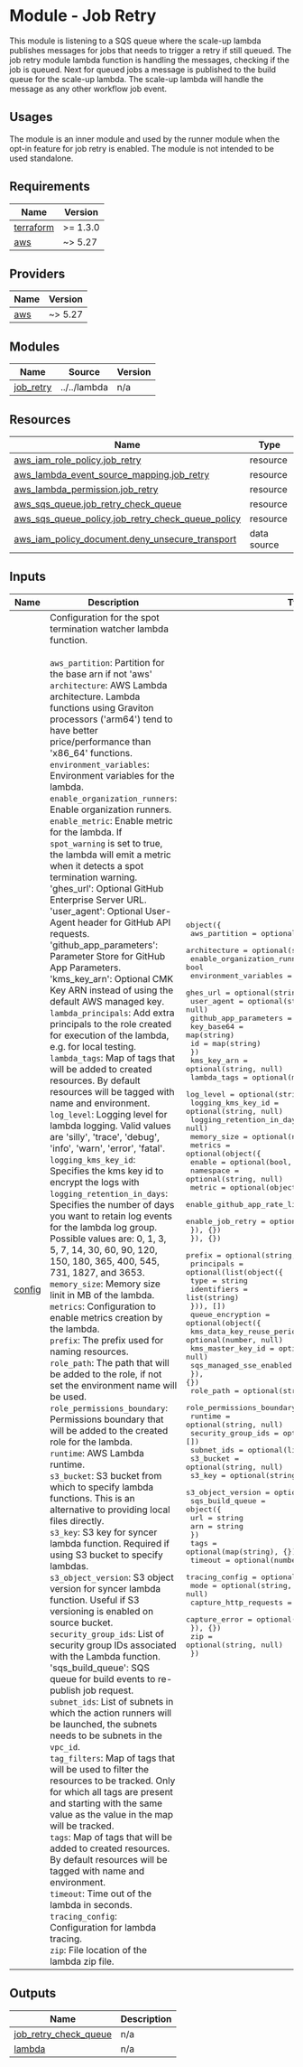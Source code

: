 # Module - Job Retry

This module is listening to a SQS queue where the scale-up lambda publishes messages for jobs that needs to trigger a retry if still queued. The job retry module lambda function is handling the messages, checking if the job is queued. Next for queued jobs a message is published to the build queue for the scale-up lambda. The scale-up lambda will handle the message as any other workflow job event.

## Usages

The module is an inner module and used by the runner module when the opt-in feature for job retry is enabled. The module is not intended to be used standalone.


<!-- BEGIN_TF_DOCS -->
## Requirements

| Name | Version |
|------|---------|
| <a name="requirement_terraform"></a> [terraform](#requirement\_terraform) | >= 1.3.0 |
| <a name="requirement_aws"></a> [aws](#requirement\_aws) | ~> 5.27 |

## Providers

| Name | Version |
|------|---------|
| <a name="provider_aws"></a> [aws](#provider\_aws) | ~> 5.27 |

## Modules

| Name | Source | Version |
|------|--------|---------|
| <a name="module_job_retry"></a> [job\_retry](#module\_job\_retry) | ../../lambda | n/a |

## Resources

| Name | Type |
|------|------|
| [aws_iam_role_policy.job_retry](https://registry.terraform.io/providers/hashicorp/aws/latest/docs/resources/iam_role_policy) | resource |
| [aws_lambda_event_source_mapping.job_retry](https://registry.terraform.io/providers/hashicorp/aws/latest/docs/resources/lambda_event_source_mapping) | resource |
| [aws_lambda_permission.job_retry](https://registry.terraform.io/providers/hashicorp/aws/latest/docs/resources/lambda_permission) | resource |
| [aws_sqs_queue.job_retry_check_queue](https://registry.terraform.io/providers/hashicorp/aws/latest/docs/resources/sqs_queue) | resource |
| [aws_sqs_queue_policy.job_retry_check_queue_policy](https://registry.terraform.io/providers/hashicorp/aws/latest/docs/resources/sqs_queue_policy) | resource |
| [aws_iam_policy_document.deny_unsecure_transport](https://registry.terraform.io/providers/hashicorp/aws/latest/docs/data-sources/iam_policy_document) | data source |

## Inputs

| Name | Description | Type | Default | Required |
|------|-------------|------|---------|:--------:|
| <a name="input_config"></a> [config](#input\_config) | Configuration for the spot termination watcher lambda function.<br/><br/>`aws_partition`: Partition for the base arn if not 'aws'<br/>`architecture`: AWS Lambda architecture. Lambda functions using Graviton processors ('arm64') tend to have better price/performance than 'x86\_64' functions.<br/>`environment_variables`: Environment variables for the lambda.<br/>`enable_organization_runners`: Enable organization runners.<br/>`enable_metric`: Enable metric for the lambda. If `spot_warning` is set to true, the lambda will emit a metric when it detects a spot termination warning.<br/>'ghes\_url': Optional GitHub Enterprise Server URL.<br/>'user\_agent': Optional User-Agent header for GitHub API requests.<br/>'github\_app\_parameters': Parameter Store for GitHub App Parameters.<br/>'kms\_key\_arn': Optional CMK Key ARN instead of using the default AWS managed key.<br/>`lambda_principals`: Add extra principals to the role created for execution of the lambda, e.g. for local testing.<br/>`lambda_tags`: Map of tags that will be added to created resources. By default resources will be tagged with name and environment.<br/>`log_level`: Logging level for lambda logging. Valid values are  'silly', 'trace', 'debug', 'info', 'warn', 'error', 'fatal'.<br/>`logging_kms_key_id`: Specifies the kms key id to encrypt the logs with<br/>`logging_retention_in_days`: Specifies the number of days you want to retain log events for the lambda log group. Possible values are: 0, 1, 3, 5, 7, 14, 30, 60, 90, 120, 150, 180, 365, 400, 545, 731, 1827, and 3653.<br/>`memory_size`: Memory size linit in MB of the lambda.<br/>`metrics`: Configuration to enable metrics creation by the lambda.<br/>`prefix`: The prefix used for naming resources.<br/>`role_path`: The path that will be added to the role, if not set the environment name will be used.<br/>`role_permissions_boundary`: Permissions boundary that will be added to the created role for the lambda.<br/>`runtime`: AWS Lambda runtime.<br/>`s3_bucket`: S3 bucket from which to specify lambda functions. This is an alternative to providing local files directly.<br/>`s3_key`: S3 key for syncer lambda function. Required if using S3 bucket to specify lambdas.<br/>`s3_object_version`: S3 object version for syncer lambda function. Useful if S3 versioning is enabled on source bucket.<br/>`security_group_ids`: List of security group IDs associated with the Lambda function.<br/>'sqs\_build\_queue': SQS queue for build events to re-publish job request.<br/>`subnet_ids`: List of subnets in which the action runners will be launched, the subnets needs to be subnets in the `vpc_id`.<br/>`tag_filters`: Map of tags that will be used to filter the resources to be tracked. Only for which all tags are present and starting with the same value as the value in the map will be tracked.<br/>`tags`: Map of tags that will be added to created resources. By default resources will be tagged with name and environment.<br/>`timeout`: Time out of the lambda in seconds.<br/>`tracing_config`: Configuration for lambda tracing.<br/>`zip`: File location of the lambda zip file. | <pre>object({<br/>    aws_partition               = optional(string, null)<br/>    architecture                = optional(string, null)<br/>    enable_organization_runners = bool<br/>    environment_variables       = optional(map(string), {})<br/>    ghes_url                    = optional(string, null)<br/>    user_agent                  = optional(string, null)<br/>    github_app_parameters = object({<br/>      key_base64 = map(string)<br/>      id         = map(string)<br/>    })<br/>    kms_key_arn               = optional(string, null)<br/>    lambda_tags               = optional(map(string), {})<br/>    log_level                 = optional(string, null)<br/>    logging_kms_key_id        = optional(string, null)<br/>    logging_retention_in_days = optional(number, null)<br/>    memory_size               = optional(number, null)<br/>    metrics = optional(object({<br/>      enable    = optional(bool, false)<br/>      namespace = optional(string, null)<br/>      metric = optional(object({<br/>        enable_github_app_rate_limit = optional(bool, true)<br/>        enable_job_retry             = optional(bool, true)<br/>      }), {})<br/>    }), {})<br/>    prefix = optional(string, null)<br/>    principals = optional(list(object({<br/>      type        = string<br/>      identifiers = list(string)<br/>    })), [])<br/>    queue_encryption = optional(object({<br/>      kms_data_key_reuse_period_seconds = optional(number, null)<br/>      kms_master_key_id                 = optional(string, null)<br/>      sqs_managed_sse_enabled           = optional(bool, true)<br/>    }), {})<br/>    role_path                 = optional(string, null)<br/>    role_permissions_boundary = optional(string, null)<br/>    runtime                   = optional(string, null)<br/>    security_group_ids        = optional(list(string), [])<br/>    subnet_ids                = optional(list(string), [])<br/>    s3_bucket                 = optional(string, null)<br/>    s3_key                    = optional(string, null)<br/>    s3_object_version         = optional(string, null)<br/>    sqs_build_queue = object({<br/>      url = string<br/>      arn = string<br/>    })<br/>    tags    = optional(map(string), {})<br/>    timeout = optional(number, 30)<br/>    tracing_config = optional(object({<br/>      mode                  = optional(string, null)<br/>      capture_http_requests = optional(bool, false)<br/>      capture_error         = optional(bool, false)<br/>    }), {})<br/>    zip = optional(string, null)<br/>  })</pre> | n/a | yes |

## Outputs

| Name | Description |
|------|-------------|
| <a name="output_job_retry_check_queue"></a> [job\_retry\_check\_queue](#output\_job\_retry\_check\_queue) | n/a |
| <a name="output_lambda"></a> [lambda](#output\_lambda) | n/a |
<!-- END_TF_DOCS -->
